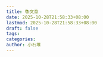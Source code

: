 ```yaml
---
title: 📚文章
date: 2025-10-28T21:58:33+08:00
lastmod: 2025-10-28T21:58:33+08:00
draft: false
tags:
categories:
author: 小石堆
---
```

